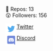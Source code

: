 <p align="left">
  📝  Repos: 13<br>
  😲  Followers: 156<br>
</p>

<a     align="left" href="https://twitter.com/fweak1337">
  <img align="left" src="https://raw.githubusercontent.com/Fweak/Fweak/master/TwitterLogo.png" height="30px" width="30px"/>
  <p   align="left">Twitter</p>
</a>

<a     align="left" href="https://discord.com/users/723814215562821714">
  <img align="left" src="https://github.com/Fweak/Fweak/blob/master/DiscordLogo.png?raw=true" height="30px" width="30px"/>
  <p   align="left">Discord</p>
</a>

